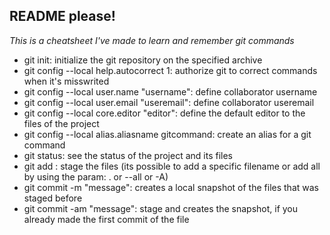 ## README please!
*This is a cheatsheet I've made to learn and remember git commands*
- git init: initialize the git repository on the specified archive
- git config --local help.autocorrect 1: authorize git to correct commands when it's misswrited
- git config --local user.name "username": define collaborator username
- git config --local user.email "useremail": define collaborator useremail
- git config --local core.editor "editor": define the default editor to the files of the project
- git config --local alias.aliasname gitcommand: create an alias for a git command
- git status: see the status of the project and its files
- git add <filename or param>: stage the files (its possible to add a specific filename or add all by using the param: . or --all or -A)
- git commit -m "message": creates a local snapshot of the files that was staged before
- git commit -am "message": stage and creates the snapshot, if you already made the first commit of the file